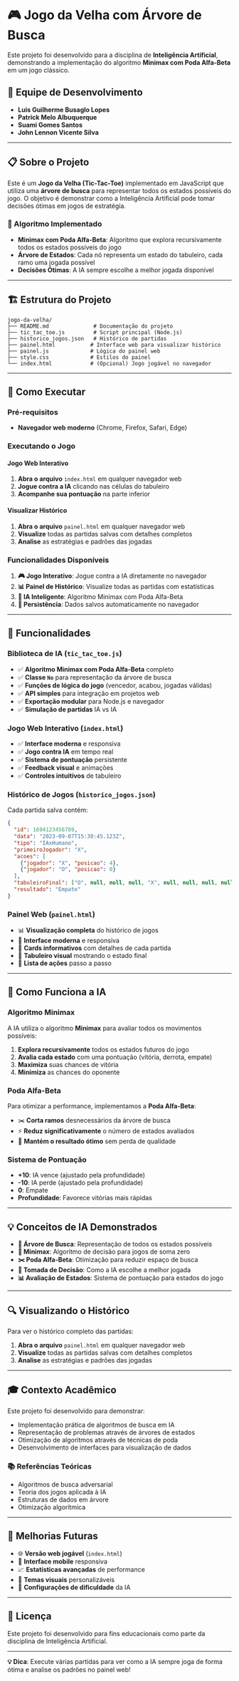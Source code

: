 # 🎮 Jogo da Velha com Árvore de Busca

Este projeto foi desenvolvido para a disciplina de **Inteligência Artificial**, demonstrando a implementação do algoritmo **Minimax com Poda Alfa-Beta** em um jogo clássico.

## 👥 Equipe de Desenvolvimento
- **Luis Guilherme Busaglo Lopes**
- **Patrick Melo Albuquerque** 
- **Suami Gomes Santos**
- **John Lennon Vicente Silva**

---

## 📋 Sobre o Projeto

Este é um **Jogo da Velha (Tic-Tac-Toe)** implementado em JavaScript que utiliza uma **árvore de busca** para representar todos os estados possíveis do jogo. O objetivo é demonstrar como a Inteligência Artificial pode tomar decisões ótimas em jogos de estratégia.

### 🧠 Algoritmo Implementado
- **Minimax com Poda Alfa-Beta**: Algoritmo que explora recursivamente todos os estados possíveis do jogo
- **Árvore de Estados**: Cada nó representa um estado do tabuleiro, cada ramo uma jogada possível
- **Decisões Ótimas**: A IA sempre escolhe a melhor jogada disponível

---

## 🏗️ Estrutura do Projeto

```
jogo-da-velha/
├── README.md              # Documentação do projeto
├── tic_tac_toe.js         # Script principal (Node.js)
├── historico_jogos.json   # Histórico de partidas
├── painel.html           # Interface web para visualizar histórico
├── painel.js             # Lógica do painel web
├── style.css             # Estilos do painel
└── index.html            # (Opcional) Jogo jogável no navegador
```

---

## 🚀 Como Executar

### Pré-requisitos
- **Navegador web moderno** (Chrome, Firefox, Safari, Edge)

### Executando o Jogo

#### **Jogo Web Interativo**
1. **Abra o arquivo** `index.html` em qualquer navegador web
2. **Jogue contra a IA** clicando nas células do tabuleiro
3. **Acompanhe sua pontuação** na parte inferior

#### **Visualizar Histórico**
1. **Abra o arquivo** `painel.html` em qualquer navegador web
2. **Visualize** todas as partidas salvas com detalhes completos
3. **Analise** as estratégias e padrões das jogadas

### Funcionalidades Disponíveis

1. **🎮 Jogo Interativo**: Jogue contra a IA diretamente no navegador
2. **📊 Painel de Histórico**: Visualize todas as partidas com estatísticas
3. **🧠 IA Inteligente**: Algoritmo Minimax com Poda Alfa-Beta
4. **💾 Persistência**: Dados salvos automaticamente no navegador

---

## 🎯 Funcionalidades

### Biblioteca de IA (`tic_tac_toe.js`)
- ✅ **Algoritmo Minimax com Poda Alfa-Beta** completo
- ✅ **Classe `No`** para representação da árvore de busca
- ✅ **Funções de lógica do jogo** (vencedor, acabou, jogadas válidas)
- ✅ **API simples** para integração em projetos web
- ✅ **Exportação modular** para Node.js e navegador
- ✅ **Simulação de partidas** IA vs IA

### Jogo Web Interativo (`index.html`)
- ✅ **Interface moderna** e responsiva
- ✅ **Jogo contra IA** em tempo real
- ✅ **Sistema de pontuação** persistente
- ✅ **Feedback visual** e animações
- ✅ **Controles intuitivos** de tabuleiro

### Histórico de Jogos (`historico_jogos.json`)
Cada partida salva contém:
```json
{
  "id": 1694123456789,
  "data": "2023-09-07T15:30:45.123Z",
  "tipo": "IAxHumano",
  "primeiroJogador": "X",
  "acoes": [
    {"jogador": "X", "posicao": 4},
    {"jogador": "O", "posicao": 0}
  ],
  "tabuleiroFinal": ["O", null, null, null, "X", null, null, null, null],
  "resultado": "Empate"
}
```

### Painel Web (`painel.html`)
- 📊 **Visualização completa** do histórico de jogos
- 🎨 **Interface moderna** e responsiva
- 🎯 **Cards informativos** com detalhes de cada partida
- 🎲 **Tabuleiro visual** mostrando o estado final
- 📝 **Lista de ações** passo a passo

---

## 🧮 Como Funciona a IA

### Algoritmo Minimax
A IA utiliza o algoritmo **Minimax** para avaliar todos os movimentos possíveis:

1. **Explora recursivamente** todos os estados futuros do jogo
2. **Avalia cada estado** com uma pontuação (vitória, derrota, empate)
3. **Maximiza** suas chances de vitória
4. **Minimiza** as chances do oponente

### Poda Alfa-Beta
Para otimizar a performance, implementamos a **Poda Alfa-Beta**:
- ✂️ **Corta ramos** desnecessários da árvore de busca
- ⚡ **Reduz significativamente** o número de estados avaliados
- 🎯 **Mantém o resultado ótimo** sem perda de qualidade

### Sistema de Pontuação
- **+10**: IA vence (ajustado pela profundidade)
- **-10**: IA perde (ajustado pela profundidade)  
- **0**: Empate
- **Profundidade**: Favorece vitórias mais rápidas

---

## 💡 Conceitos de IA Demonstrados

- **🌳 Árvore de Busca**: Representação de todos os estados possíveis
- **🎯 Minimax**: Algoritmo de decisão para jogos de soma zero
- **✂️ Poda Alfa-Beta**: Otimização para reduzir espaço de busca
- **🤖 Tomada de Decisão**: Como a IA escolhe a melhor jogada
- **📊 Avaliação de Estados**: Sistema de pontuação para estados do jogo

---

## 🔍 Visualizando o Histórico

Para ver o histórico completo das partidas:

1. **Abra o arquivo** `painel.html` em qualquer navegador web
2. **Visualize** todas as partidas salvas com detalhes completos
3. **Analise** as estratégias e padrões das jogadas

---

## 🎓 Contexto Acadêmico

Este projeto foi desenvolvido para demonstrar:
- Implementação prática de algoritmos de busca em IA
- Representação de problemas através de árvores de estados
- Otimização de algoritmos através de técnicas de poda
- Desenvolvimento de interfaces para visualização de dados

### 📚 Referências Teóricas
- Algoritmos de busca adversarial
- Teoria dos jogos aplicada à IA
- Estruturas de dados em árvore
- Otimização algorítmica

---

## 🚀 Melhorias Futuras

- 🌐 **Versão web jogável** (`index.html`)
- 📱 **Interface mobile** responsiva  
- 📈 **Estatísticas avançadas** de performance
- 🎨 **Temas visuais** personalizáveis
- 🔧 **Configurações de dificuldade** da IA

---

## 📄 Licença

Este projeto foi desenvolvido para fins educacionais como parte da disciplina de Inteligência Artificial.

---

**💡 Dica**: Execute várias partidas para ver como a IA sempre joga de forma ótima e analise os padrões no painel web!
